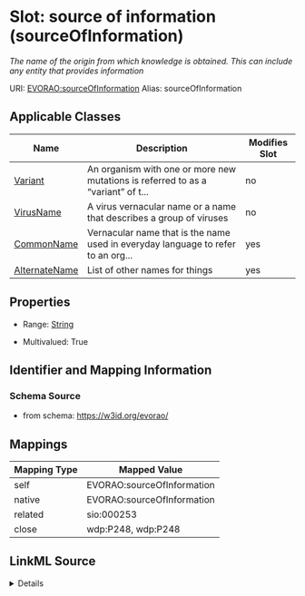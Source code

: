 

# Slot: source of information (sourceOfInformation) 


_The name of the origin from which knowledge is obtained. This can include any entity that provides information_





URI: [EVORAO:sourceOfInformation](https://w3id.org/evorao/sourceOfInformation)
Alias: sourceOfInformation

<!-- no inheritance hierarchy -->





## Applicable Classes

| Name | Description | Modifies Slot |
| --- | --- | --- |
| [Variant](Variant.md) | An organism with one or more new mutations is referred to as a “variant” of t... |  no  |
| [VirusName](VirusName.md) | A virus vernacular name or a name that describes a group of viruses |  no  |
| [CommonName](CommonName.md) | Vernacular name that is the name used in everyday language to refer to an org... |  yes  |
| [AlternateName](AlternateName.md) | List of other names for things |  yes  |







## Properties

* Range: [String](String.md)

* Multivalued: True





## Identifier and Mapping Information







### Schema Source


* from schema: https://w3id.org/evorao/




## Mappings

| Mapping Type | Mapped Value |
| ---  | ---  |
| self | EVORAO:sourceOfInformation |
| native | EVORAO:sourceOfInformation |
| related | sio:000253 |
| close | wdp:P248, wdp:P248 |




## LinkML Source

<details>
```yaml
name: sourceOfInformation
description: The name of the origin from which knowledge is obtained. This can include
  any entity that provides information
title: source of information
from_schema: https://w3id.org/evorao/
close_mappings:
- wdp:P248
- wdp:P248
related_mappings:
- sio:000253
rank: 1000
alias: sourceOfInformation
domain_of:
- CommonName
- AlternateName
range: string
required: false
multivalued: true

```
</details>